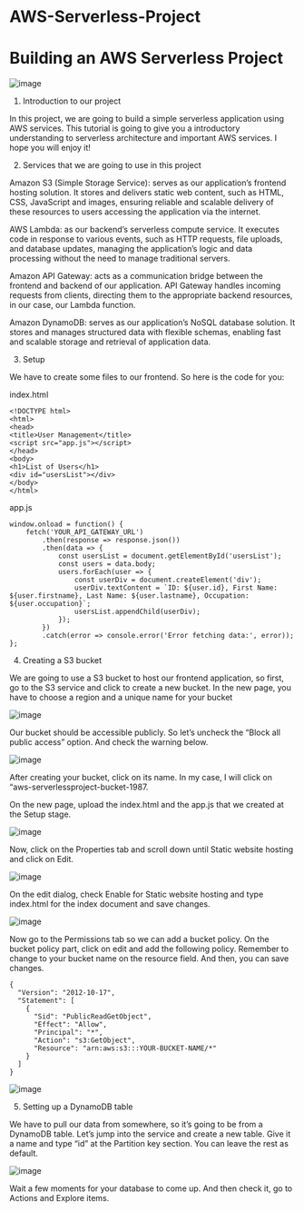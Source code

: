 # AWS-Serverless-Project

# Building an AWS Serverless Project


![image](aws.png)




1. Introduction to our project

In this project, we are going to build a simple serverless application using AWS services.
This tutorial is going to give you a introductory understanding to serverless architecture
and important AWS services. I hope you will enjoy it!

2. Services that we are going to use in this project

Amazon S3 (Simple Storage Service): serves as our application’s frontend hosting solution.
It stores and delivers static web content, such as HTML, CSS, JavaScript and images, ensuring
reliable and scalable delivery of these resources to users accessing the application via the internet.


AWS Lambda: as our backend’s serverless compute service. It executes code in response to various
events, such as HTTP requests, file uploads, and database updates, managing the application’s logic
and data processing without the need to manage traditional servers.

Amazon API Gateway: acts as a communication bridge between the frontend and backend of our application.
API Gateway handles incoming requests from clients, directing them to the appropriate backend resources, 
in our case, our Lambda function.

Amazon DynamoDB: serves as our application’s NoSQL database solution. It stores and manages structured
data with flexible schemas, enabling fast and scalable storage and retrieval of application data.

3. Setup

We have to create some files to our frontend. So here is the code for you:

index.html

```
<!DOCTYPE html>
<html>
<head>
<title>User Management</title>
<script src="app.js"></script>
</head>
<body>
<h1>List of Users</h1>
<div id="usersList"></div>
</body>
</html>
```

app.js


```
window.onload = function() {
    fetch('YOUR_API_GATEWAY_URL')
        .then(response => response.json())
        .then(data => {
            const usersList = document.getElementById('usersList');
            const users = data.body;
            users.forEach(user => {
                const userDiv = document.createElement('div');
                userDiv.textContent = `ID: ${user.id}, First Name: ${user.firstname}, Last Name: ${user.lastname}, Occupation: ${user.occupation}`;
                usersList.appendChild(userDiv);
            });
        })
        .catch(error => console.error('Error fetching data:', error));
};
```

4. Creating a S3 bucket

We are going to use a S3 bucket to host our frontend application, so first, go to the S3 
service and click to create a new bucket. In the new page, you have to choose a region and
a unique name for your bucket


![image](serverless.png)




Our bucket should be accessible publicly. So let’s uncheck the “Block all
public access” option. And check the warning below.


![image](public.png)




After creating your bucket, click on its name. In my case, I will click on
“aws-serverlessproject-bucket-1987.


On the new page, upload the index.html and the app.js that we created at the Setup stage.


![image](upload.png)


Now, click on the Properties tab and scroll down until Static website hosting and click on Edit.


![image](overview.png)


On the edit dialog, check Enable for Static website hosting and 
type index.html for the index document and save changes.


![image](enable.png)



Now go to the Permissions tab so we can add a bucket policy. On the bucket
policy part, click on edit and add the following policy. Remember to change 
to your bucket name on the resource field. And then, you can save changes.

```
{
  "Version": "2012-10-17",
  "Statement": [
    {
      "Sid": "PublicReadGetObject",
      "Effect": "Allow",
      "Principal": "*",
      "Action": "s3:GetObject",
      "Resource": "arn:aws:s3:::YOUR-BUCKET-NAME/*"
    }
  ]
}
```


![image](bucketpolicy1.png)





5. Setting up a DynamoDB table

We have to pull our data from somewhere, so it’s going to be from a DynamoDB table.
Let’s jump into the service and create a new table. Give it a name and type “id” at
the Partition key section. You can leave the rest as default.


![image](DynamoDb.png)



Wait a few moments for your database to come up.
And then check it, go to Actions and Explore items.

